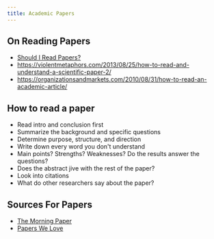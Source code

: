 ```yaml
---
title: Academic Papers
---
```


## On Reading Papers
- [Should I Read Papers?](http://michaelrbernste.in/2014/10/21/should-i-read-papers.html)
- https://violentmetaphors.com/2013/08/25/how-to-read-and-understand-a-scientific-paper-2/
- https://organizationsandmarkets.com/2010/08/31/how-to-read-an-academic-article/

## How to read a paper
- Read intro and conclusion first
- Summarize the background and specific questions
- Determine purpose, structure, and direction
- Write down every word you don't understand
- Main points? Strengths? Weaknesses? Do the results answer the questions?
- Does the abstract jive with the rest of the paper?
- Look into citations
- What do other researchers say about the paper?

## Sources For Papers

- [The Morning Paper](https://blog.acolyer.org/)
- [Papers We Love](https://github.com/papers-we-love/papers-we-love)
